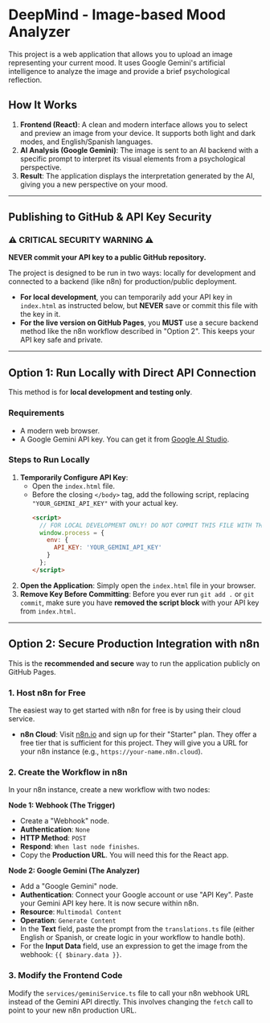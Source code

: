 # DeepMind - Image-based Mood Analyzer

This project is a web application that allows you to upload an image representing your current mood. It uses Google Gemini's artificial intelligence to analyze the image and provide a brief psychological reflection.

## How It Works

1.  **Frontend (React)**: A clean and modern interface allows you to select and preview an image from your device. It supports both light and dark modes, and English/Spanish languages.
2.  **AI Analysis (Google Gemini)**: The image is sent to an AI backend with a specific prompt to interpret its visual elements from a psychological perspective.
3.  **Result**: The application displays the interpretation generated by the AI, giving you a new perspective on your mood.

---

## Publishing to GitHub & API Key Security

### :warning: CRITICAL SECURITY WARNING :warning:
**NEVER commit your API key to a public GitHub repository.**

The project is designed to be run in two ways: locally for development and connected to a backend (like n8n) for production/public deployment.

- **For local development**, you can temporarily add your API key in `index.html` as instructed below, but **NEVER** save or commit this file with the key in it.
- **For the live version on GitHub Pages**, you **MUST** use a secure backend method like the n8n workflow described in "Option 2". This keeps your API key safe and private.

---

## Option 1: Run Locally with Direct API Connection

This method is for **local development and testing only**.

### Requirements

*   A modern web browser.
*   A Google Gemini API key. You can get it from [Google AI Studio](https://aistudio.google.com/app/apikey).

### Steps to Run Locally

1.  **Temporarily Configure API Key**: 
    *   Open the `index.html` file.
    *   Before the closing `</body>` tag, add the following script, replacing `"YOUR_GEMINI_API_KEY"` with your actual key.
        ```html
        <script>
          // FOR LOCAL DEVELOPMENT ONLY! DO NOT COMMIT THIS FILE WITH THE KEY.
          window.process = {
            env: {
              API_KEY: 'YOUR_GEMINI_API_KEY'
            }
          };
        </script>
        ```
2.  **Open the Application**: Simply open the `index.html` file in your browser.
3.  **Remove Key Before Committing**: Before you ever run `git add .` or `git commit`, make sure you have **removed the script block** with your API key from `index.html`.

---

## Option 2: Secure Production Integration with n8n

This is the **recommended and secure** way to run the application publicly on GitHub Pages.

### 1. Host n8n for Free

The easiest way to get started with n8n for free is by using their cloud service.

*   **n8n Cloud**: Visit [n8n.io](https://n8n.io/) and sign up for their "Starter" plan. They offer a free tier that is sufficient for this project. They will give you a URL for your n8n instance (e.g., `https://your-name.n8n.cloud`).

### 2. Create the Workflow in n8n

In your n8n instance, create a new workflow with two nodes:

**Node 1: Webhook (The Trigger)**
*   Create a "Webhook" node.
*   **Authentication**: `None`
*   **HTTP Method**: `POST`
*   **Respond**: `When last node finishes`.
*   Copy the **Production URL**. You will need this for the React app.

**Node 2: Google Gemini (The Analyzer)**
*   Add a "Google Gemini" node.
*   **Authentication**: Connect your Google account or use "API Key". Paste your Gemini API key here. It is now secure within n8n.
*   **Resource**: `Multimodal Content`
*   **Operation**: `Generate Content`
*   In the **Text** field, paste the prompt from the `translations.ts` file (either English or Spanish, or create logic in your workflow to handle both).
*   For the **Input Data** field, use an expression to get the image from the webhook: `{{ $binary.data }}`.

### 3. Modify the Frontend Code

Modify the `services/geminiService.ts` file to call your n8n webhook URL instead of the Gemini API directly. This involves changing the `fetch` call to point to your new n8n production URL.
